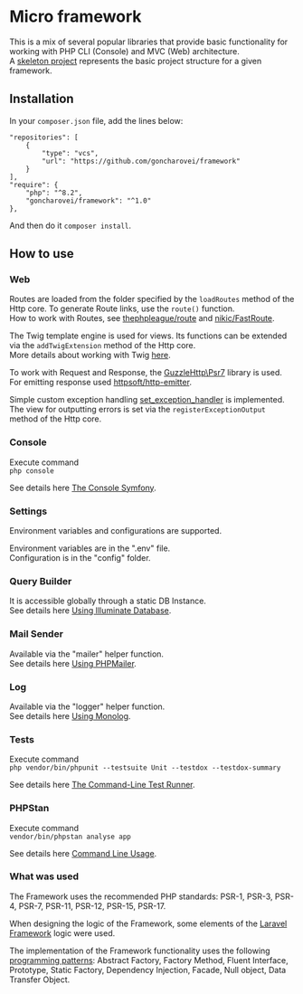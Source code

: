 # Micro framework

This is a mix of several popular libraries that provide basic functionality for working with PHP CLI (Console) and MVC (Web) architecture.<br>
A [skeleton project](https://github.com/goncharovei/base-structure) represents the basic project structure for a given framework.

## Installation
In your `composer.json` file, add the lines below:
```
"repositories": [
    {
        "type": "vcs",
        "url": "https://github.com/goncharovei/framework"
    }
],
"require": {
    "php": "^8.2",
    "goncharovei/framework": "^1.0"
},
``` 
And then do it `composer install`.  

## How to use

### Web

Routes are loaded from the folder specified by the `loadRoutes` method of the Http core. To generate Route links, use the `route()` function.<br>
How to work with Routes, see [thephpleague/route](https://github.com/thephpleague/route) and [nikic/FastRoute](https://github.com/nikic/FastRoute).

The Twig template engine is used for views. Its functions can be extended via the `addTwigExtension` method of the Http core.<br>
More details about working with Twig [here](https://twig.symfony.com/documentation).

To work with Request and Response, the [GuzzleHttp\Psr7](https://github.com/guzzle/psr7) library is used.<br>
For emitting response used [httpsoft/http-emitter](https://github.com/httpsoft/http-emitter).

Simple custom exception handling [set_exception_handler](https://www.php.net/manual/en/function.set-exception-handler.php) is implemented.<br>
The view for outputting errors is set via the `registerExceptionOutput` method of the Http core.

### Console

Execute command<br>
`php console`

See details here [The Console Symfony](https://symfony.com/doc/current/components/console.html#learn-more).

### Settings

Environment variables and configurations are supported.

Environment variables are in the ".env" file.<br>
Configuration is in the "config" folder.

### Query Builder

It is accessible globally through a static DB Instance.<br>
See details here [Using Illuminate Database](https://laravel.com/docs/11.x/queries).

### Mail Sender

Available via the "mailer" helper function.<br>
See details here [Using PHPMailer](https://github.com/PHPMailer/PHPMailer/tree/master/examples).

### Log

Available via the "logger" helper function.<br>
See details here [Using Monolog](https://github.com/Seldaek/monolog/blob/main/doc/01-usage.md).

### Tests
Execute command<br>
`php vendor/bin/phpunit --testsuite Unit --testdox --testdox-summary`

See details here [The Command-Line Test Runner](https://docs.phpunit.de/en/11.5/textui.html).

### PHPStan
Execute command<br>
`vendor/bin/phpstan analyse app`

See details here [Command Line Usage](https://phpstan.org/user-guide/command-line-usage).

### What was used
The Framework uses the recommended PHP standards: PSR-1, PSR-3, PSR-4, PSR-7, PSR-11, PSR-12, PSR-15, PSR-17.

When designing the logic of the Framework, some elements of the [Laravel Framework](https://github.com/laravel/framework) logic were used.

The implementation of the Framework functionality uses the following [programming patterns](https://designpatternsphp.readthedocs.io/en/latest/index.html): Abstract Factory, Factory Method, Fluent Interface, Prototype, Static Factory, Dependency Injection, Facade, Null object, Data Transfer Object.
